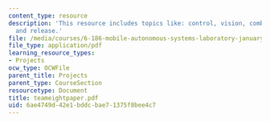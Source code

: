 ```yaml
---
content_type: resource
description: 'This resource includes topics like: control, vision, combine, and storage
  and release.'
file: /media/courses/6-186-mobile-autonomous-systems-laboratory-january-iap-2005/6ae4749d42e1bddcbae71375f8bee4c7_teameightpaper.pdf
file_type: application/pdf
learning_resource_types:
- Projects
ocw_type: OCWFile
parent_title: Projects
parent_type: CourseSection
resourcetype: Document
title: teameightpaper.pdf
uid: 6ae4749d-42e1-bddc-bae7-1375f8bee4c7
---
```

